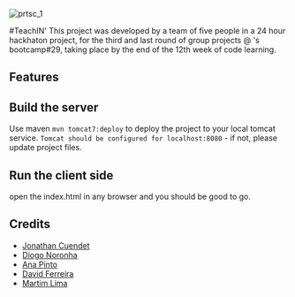![prtsc_1](master/client/img/logo.png?raw=true "logo")

#TeachIN'
This project was developed by a team of five people in a 24 hour hackhaton project, for the third and last round of group projects @ <Academia de Codigo_>'s bootcamp#29, taking place by the end of the 12th week of code learning.

## Features


## Build the server
Use maven `mvn tomcat7:deploy` to deploy the project to your local tomcat service.
`Tomcat should be configured for localhost:8080` - if not, please update project files.

## Run the client side
open the index.html in any browser and you should be good to go.

## Credits
- [Jonathan Cuendet](https://github.com/JOCuendet)
- [Diogo Noronha](https://github.com/dkn157)
- [Ana Pinto](https://github.com/AnaCastanheira)
- [David Ferreira](https://github.com/Davidrsferreira)
- [Martim Lima](https://gitlab.com/mdLima0)
